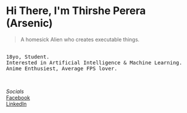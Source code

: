 # Hi There, I'm Thirshe Perera (Arsenic)<br>
> A homesick Alien who creates executable things. <br>


<br>
<div style="font-family: monospace;">
18yo, Student. <br>
Interested in Artificial Intelligence & Machine Learning.<br>
Anime Enthusiest, Average FPS lover.<br><br><br></div>


*Socials* <br>
 [Facebook](https://web.facebook.com/thirshe.perera)<br>[LinkedIn](https://www.linkedin.com/in/thirshe-perera-109644276/?lipi=urn%3Ali%3Apage%3Aprofile_common_profile_index%3Bd5c976e4-ae37-497b-b3bd-851b508d983c)


